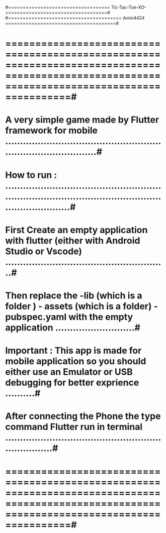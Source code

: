 #=================================== Tic-Tac-Toe-XO- ===================================#
#======================================= Amin4424 ======================================#

# =============================================================================================================================================#
# A very simple game made by Flutter framework for mobile  ....................................................................................#
# How to run : ................................................................................................................................#
# First Create an empty application with flutter (either with Android Studio or Vscode) .......................................................#
# Then replace the -lib (which is a folder ) - assets (which is a folder) - pubspec.yaml with the empty application ...........................#
# **Important** : This app is made for mobile application so you should either use an Emulator or USB debugging for better exprience ..........#
# After connecting the Phone the type command **Flutter run** in terminal .....................................................................#
# =============================================================================================================================================#

